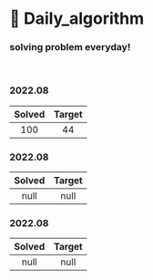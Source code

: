 # 🌈 Daily_algorithm


### solving problem everyday!
<br/>

### 2022.08
|**Solved**|**Target**|
|:----:|:-----:|
|100|44|

### 2022.08
|**Solved**|**Target**|
|:----:|:-----:|
|null|null|

### 2022.08
|**Solved**|**Target**|
|:----:|:-----:|
|null|null|
